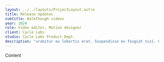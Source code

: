 ```yaml
---
layout: ../../layouts/ProjectLayout.astro
title: Release Updates
subtitle: Walkthough videos
year: 2024
role: Video editor, Motion designer
client: Cycle Labs
studio: Cycle Labs Product Dept.
description: "urabitur eu lobortis erat. Suspendisse eu feugiat nisi. Class aptent taciti sociosqu ad litora torquent per conubia nostra, per inceptos himenaeos. Nulla ullamcorper nibh eget metus tincidunt, id auctor turpis sodales. Pellentesque elementum, nulla ac maximus vestibulum, nunc quam commodo neque, rhoncus congue ligula lectus placerat mi. Quisque finibus diam eu eros rutrum viverra. Nulla non erat egestas, lobortis turpis quis, congue massa."
---
```


Content